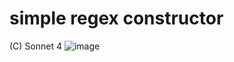 # simple regex constructor
(C) Sonnet 4
![image](https://github.com/user-attachments/assets/8bd51a34-b1cc-422a-bbf5-ccdcad7bf552)
